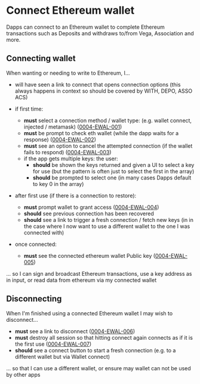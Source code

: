 # Connect Ethereum wallet

Dapps can connect to an Ethereum wallet to complete Ethereum transactions such as Deposits and withdraws to/from Vega,  Association and more.

## Connecting wallet

When wanting or needing to write to Ethereum, I...

- will have seen a link to connect that opens connection options (this always happens in context so should be covered by WITH, DEPO, ASSO ACS)

- if first time:
  - **must** select a connection method / wallet type: (e.g. wallet connect, injected / metamask) (<a name="0004-EWAL-001" href="#0004-EWAL-001">0004-EWAL-001</a>)
  - **must** be prompt to check eth wallet (while the dapp waits for a response) (<a name="0004-EWAL-002" href="#0004-EWAL-002">0004-EWAL-002</a>)
  - **must** see an option to cancel the attempted connection (if the wallet fails to respond) (<a name="0004-EWAL-003" href="#0004-EWAL-003">0004-EWAL-003</a>)
  - if the app gets multiple keys: the user: 
    - **should** be shown the keys returned and given a UI to select a key for use (but the pattern is often just to select the first in the array)
    - **should** be prompted to select one (in many cases Dapps default to key 0 in the array)
- after first use (if there is a connection to restore):
  - **must** prompt wallet to grant access (<a name="0004-EWAL-004" href="#0004-EWAL-004">0004-EWAL-004</a>)
  - **should** see previous connection has been recovered
  - **should** see a link to trigger a fresh connection / fetch new keys (in in the case where I now want to use a different wallet to the one I was connected with)
- once connected:
  - **must** see the connected ethereum wallet Public key (<a name="0004-EWAL-005" href="#0004-EWAL-005">0004-EWAL-005</a>)

... so I can sign and broadcast Ethereum transactions, use a key address as in input, or read data from ethereum via my connected wallet 

## Disconnecting

When I'm finished using a connected Ethereum wallet I may wish to disconnect...

- **must** see a link to disconnect  (<a name="0004-EWAL-006" href="#0004-EWAL-006">0004-EWAL-006</a>)
- **must** destroy all session so that hitting connect again connects as if it is the first use (<a name="0004-EWAL-007" href="#0004-EWAL-007">0004-EWAL-007</a>)
- **should** see a connect button to start a fresh connection (e.g. to a different wallet but via Wallet connect)

... so that I can use a different wallet, or ensure may wallet can not be used by other apps 